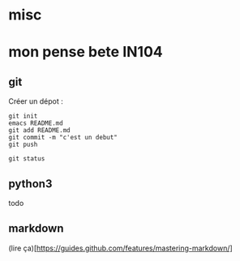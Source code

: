 # misc

# mon pense bete IN104

## git

Créer un dépot :

    git init
    emacs README.md
    git add README.md
    git commit -m "c'est un debut"
    git push

    git status

## python3

todo


## markdown

(lire ça)[https://guides.github.com/features/mastering-markdown/]

